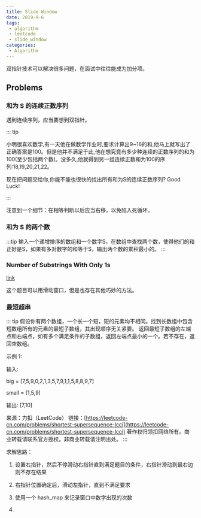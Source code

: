 ```yaml
---
title: Slide Window
date: 2019-9-6
tags:
 - algorithm
 - leetcode
 - slide_window
categories:
 - Algorithm
---
```


双指针技术可以解决很多问题，在面试中往往能成为加分项。

## Problems


### 和为 S 的连续正数序列

遇到连续序列，应当要想到双指针。

::: tip

小明很喜欢数学,有一天他在做数学作业时,要求计算出9~16的和,他马上就写出了正确答案是100。但是他并不满足于此,他在想究竟有多少种连续的正数序列的和为100(至少包括两个数)。没多久,他就得到另一组连续正数和为100的序列:18,19,20,21,22。

现在把问题交给你,你能不能也很快的找出所有和为S的连续正数序列? Good Luck!

:::

<RecoDemo :collapse="false">
<template slot="code-python">
  <<< @/docs/.vuepress/code/algorithm/slide_window_1.py
</template>
</RecoDemo>

注意到一个细节：在相等判断以后应当右移，以免陷入死循环。

### 和为 S 的两个数

:::tip
输入一个递增排序的数组和一个数字S，在数组中查找两个数，使得他们的和正好是S，如果有多对数字的和等于S，输出两个数的乘积最小的。
:::

<RecoDemo :collapse="false">
<template slot="code-python">
  <<< @/docs/.vuepress/code/algorithm/slide_window_2.py
</template>
</RecoDemo>


### Number of Substrings With Only 1s

[link](https://leetcode.com/problems/number-of-substrings-with-only-1s/)

这个题目可以用滑动窗口，但是也存在其他巧妙的方法。

### 最短超串

::: tip
假设你有两个数组，一个长一个短，短的元素均不相同。找到长数组中包含短数组所有的元素的最短子数组，其出现顺序无关紧要。
返回最短子数组的左端点和右端点，如有多个满足条件的子数组，返回左端点最小的一个。若不存在，返回空数组。

示例 1:

输入:

big = [7,5,9,0,2,1,3,5,7,9,1,1,5,8,8,9,7]

small = [1,5,9]

输出: [7,10]

来源：力扣（LeetCode）
链接：[https://leetcode-cn.com/problems/shortest-supersequence-lcci](https://leetcode-cn.com/problems/shortest-supersequence-lcci)
著作权归领扣网络所有。商业转载请联系官方授权，非商业转载请注明出处。
:::

求解思路：

1. 设置右指针，然后不停滑动右指针直到满足题目的条件，右指针滑动到最右边则不存在结果

2. 右指针位置确定后，滑动左指针，直到不满足要求

3. 使用一个 hash_map 来记录窗口中数字出现的次数

4. 

